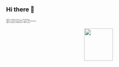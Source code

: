 ### Hi there 👋


<p style="font-size: 3px;">
 ⦿ 🔭 I’m currently a junior C++ / C# developer. <br>
 ⦿ 🌱 I’m currently learning WPF to master .NET framework. <br>
 ⦿ 👯 I’m looking to collaborate on .NET projects. <br>
 </p>
 <p align="center">
<img  width="78.75"
    height="87.5" src=https://i.postimg.cc/mgj90Fwj/dino-0000-Layer-1.png />
</p>


